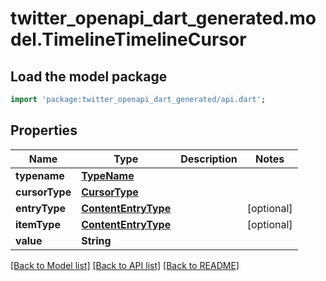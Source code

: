 # twitter_openapi_dart_generated.model.TimelineTimelineCursor

## Load the model package
```dart
import 'package:twitter_openapi_dart_generated/api.dart';
```

## Properties
Name | Type | Description | Notes
------------ | ------------- | ------------- | -------------
**typename** | [**TypeName**](TypeName.md) |  | 
**cursorType** | [**CursorType**](CursorType.md) |  | 
**entryType** | [**ContentEntryType**](ContentEntryType.md) |  | [optional] 
**itemType** | [**ContentEntryType**](ContentEntryType.md) |  | [optional] 
**value** | **String** |  | 

[[Back to Model list]](../README.md#documentation-for-models) [[Back to API list]](../README.md#documentation-for-api-endpoints) [[Back to README]](../README.md)


